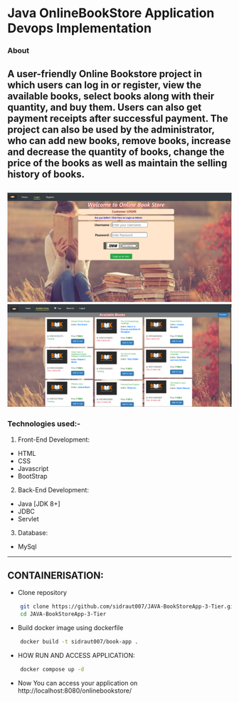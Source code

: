 # Java OnlineBookStore Application Devops Implementation

### About

A user-friendly Online Bookstore project in which users can log in or register, view the available books, select books along with their quantity, and buy them. Users can also get payment receipts after successful payment. The project can also be used by the administrator, who can add new books, remove books, increase and decrease the quantity of books, change the price of the books as well as maintain the selling history of books.
---
![Login image](images/login.png)
![books image](images/books.png)
---

### Technologies used:-
1. Front-End Development:
- HTML
- CSS
- Javascript
- BootStrap

2. Back-End Development:
- Java [JDK 8+]
- JDBC
- Servlet

3. Database:
- MySql
---
## CONTAINERISATION:
- Clone repository 
```bash
    git clone https://github.com/sidraut007/JAVA-BookStoreApp-3-Tier.git
    cd JAVA-BookStoreApp-3-Tier
```

- Build docker image using dockerfile 
```bash
    docker build -t sidraut007/book-app .
``` 

- HOW RUN AND ACCESS APPLICATION:
```bash
    docker compose up -d
```

- Now You can access your application on http://localhost:8080/onlinebookstore/